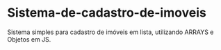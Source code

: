 # Sistema-de-cadastro-de-imoveis

Sistema simples para cadastro de imóveis em lista, utilizando ARRAYS e Objetos em JS.
